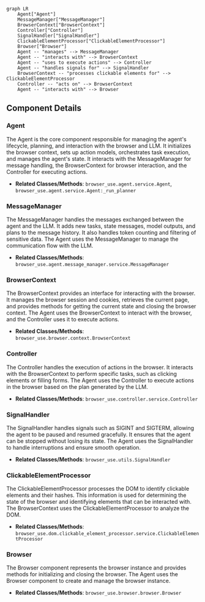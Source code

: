 ```mermaid
graph LR
    Agent["Agent"]
    MessageManager["MessageManager"]
    BrowserContext["BrowserContext"]
    Controller["Controller"]
    SignalHandler["SignalHandler"]
    ClickableElementProcessor["ClickableElementProcessor"]
    Browser["Browser"]
    Agent -- "manages" --> MessageManager
    Agent -- "interacts with" --> BrowserContext
    Agent -- "uses to execute actions" --> Controller
    Agent -- "handles signals for" --> SignalHandler
    BrowserContext -- "processes clickable elements for" --> ClickableElementProcessor
    Controller -- "acts on" --> BrowserContext
    Agent -- "interacts with" --> Browser
```

## Component Details

### Agent
The Agent is the core component responsible for managing the agent's lifecycle, planning, and interaction with the browser and LLM. It initializes the browser context, sets up action models, orchestrates task execution, and manages the agent's state. It interacts with the MessageManager for message handling, the BrowserContext for browser interaction, and the Controller for executing actions.
- **Related Classes/Methods**: `browser_use.agent.service.Agent`, `browser_use.agent.service.Agent:_run_planner`

### MessageManager
The MessageManager handles the messages exchanged between the agent and the LLM. It adds new tasks, state messages, model outputs, and plans to the message history. It also handles token counting and filtering of sensitive data. The Agent uses the MessageManager to manage the communication flow with the LLM.
- **Related Classes/Methods**: `browser_use.agent.message_manager.service.MessageManager`

### BrowserContext
The BrowserContext provides an interface for interacting with the browser. It manages the browser session and cookies, retrieves the current page, and provides methods for getting the current state and closing the browser context. The Agent uses the BrowserContext to interact with the browser, and the Controller uses it to execute actions.
- **Related Classes/Methods**: `browser_use.browser.context.BrowserContext`

### Controller
The Controller handles the execution of actions in the browser. It interacts with the BrowserContext to perform specific tasks, such as clicking elements or filling forms. The Agent uses the Controller to execute actions in the browser based on the plan generated by the LLM.
- **Related Classes/Methods**: `browser_use.controller.service.Controller`

### SignalHandler
The SignalHandler handles signals such as SIGINT and SIGTERM, allowing the agent to be paused and resumed gracefully. It ensures that the agent can be stopped without losing its state. The Agent uses the SignalHandler to handle interruptions and ensure smooth operation.
- **Related Classes/Methods**: `browser_use.utils.SignalHandler`

### ClickableElementProcessor
The ClickableElementProcessor processes the DOM to identify clickable elements and their hashes. This information is used for determining the state of the browser and identifying elements that can be interacted with. The BrowserContext uses the ClickableElementProcessor to analyze the DOM.
- **Related Classes/Methods**: `browser_use.dom.clickable_element_processor.service.ClickableElementProcessor`

### Browser
The Browser component represents the browser instance and provides methods for initializing and closing the browser. The Agent uses the Browser component to create and manage the browser instance.
- **Related Classes/Methods**: `browser_use.browser.browser.Browser`
